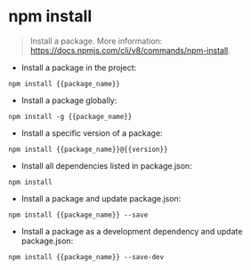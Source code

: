 # npm install

>Install a package.
>More information: https://docs.npmjs.com/cli/v8/commands/npm-install.

- Install a package in the project:

`npm install {{package_name}}`

- Install a package globally:

`npm install -g {{package_name}}`

- Install a specific version of a package:

`npm install {{package_name}}@{{version}}`

- Install all dependencies listed in package.json:

`npm install`

- Install a package and update package.json:

`npm install {{package_name}} --save`

- Install a package as a development dependency and update package.json:

`npm install {{package_name}} --save-dev`
